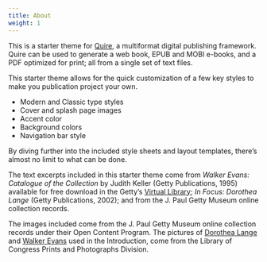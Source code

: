 ```yaml
---
title: About
weight: 1
---
```


This is a starter theme for [Quire](https://gettypubs.github.io/quire/), a multiformat digital publishing framework. Quire can be used to generate a web book, EPUB and MOBI e-books, and a PDF optimized for print; all from a single set of text files.

This starter theme allows for the quick customization of a few key styles to make you publication project your own.

- Modern and Classic type styles
- Cover and splash page images
- Accent color
- Background colors
- Navigation bar style

By diving further into the included style sheets and layout templates, there’s almost no limit to what can be done.

The text excerpts included in this starter theme come from *Walker Evans: Catalogue of the Collection* by Judith Keller (Getty Publications, 1995) available for free download in the Getty’s [Virtual Library](http://www.getty.edu/publications/virtuallibrary/0892363177.html); *In Focus: Dorothea Lange* (Getty Publications, 2002); and from the J. Paul Getty Museum online collection records.

The images included come from the J. Paul Getty Museum online collection records under their Open Content Program. The pictures of [Dorothea Lange](https://www.loc.gov/resource/fsa.8b27245/) and [Walker Evans](https://www.loc.gov/item/2017728481/) used in the Introduction, come from the Library of Congress Prints and Photographs Division.
